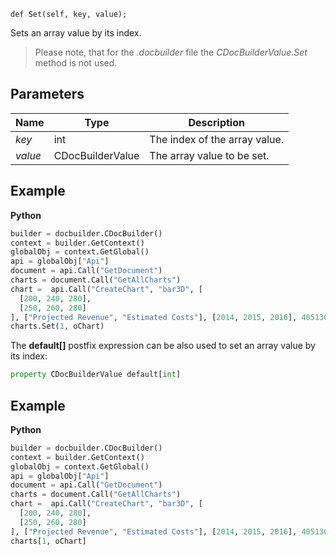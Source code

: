 `def Set(self, key, value);`

Sets an array value by its index.

> Please note, that for the *.docbuilder* file the *CDocBuilderValue.Set* method is not used.

## Parameters

| Name    | Type             | Description                   |
| ------- | ---------------- | ----------------------------- |
| *key*   | int              | The index of the array value. |
| *value* | CDocBuilderValue | The array value to be set.    |

## Example

**Python**

``` py
builder = docbuilder.CDocBuilder()
context = builder.GetContext()
globalObj = context.GetGlobal()
api = globalObj["Api"]
document = api.Call("GetDocument")
charts = document.Call("GetAllCharts")
chart =  api.Call("CreateChart", "bar3D", [
  [200, 240, 280],
  [250, 260, 280]
], ["Projected Revenue", "Estimated Costs"], [2014, 2015, 2016], 4051300, 2347595, 24)
charts.Set(1, oChart)
```

The **default[]** postfix expression can be also used to set an array value by its index:

``` py
property CDocBuilderValue default[int]
```

## Example

**Python**

``` py
builder = docbuilder.CDocBuilder()
context = builder.GetContext()
globalObj = context.GetGlobal()
api = globalObj["Api"]
document = api.Call("GetDocument")
charts = document.Call("GetAllCharts")
chart =  api.Call("CreateChart", "bar3D", [
  [200, 240, 280],
  [250, 260, 280]
], ["Projected Revenue", "Estimated Costs"], [2014, 2015, 2016], 4051300, 2347595, 24)
charts[1, oChart]
```
